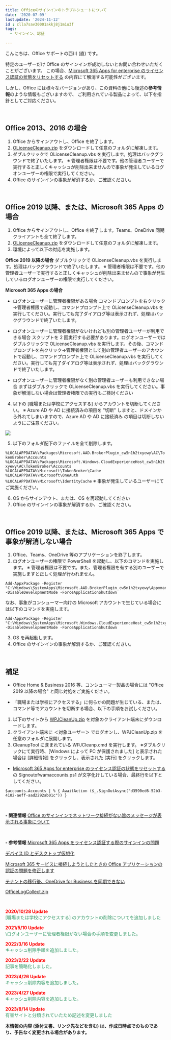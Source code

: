 ```yaml
---
title: Officeのサインインのトラブルシュートについて
date: '2020-07-09'
lastupdate: '2024-11-12'
id : clla7sav30001akkj8j1m1u3f
tags:
  - サインイン、認証

---
```


こんにちは、Office サポートの西川 (直) です。 

特定のユーザーだけ Office のサインインが成功しないとお問い合わせいただくことがございます。
この場合、[Microsoft 365 Apps for enterprise のライセンス認証の状態をリセットする](https://docs.microsoft.com/ja-jp/office/troubleshoot/activation/reset-office-365-proplus-activation-state) の内容にて解消する可能性がございます。

しかし、Office には様々なバージョンがあり、この資料の他にも後述の**参考情報**のような情報もございますので、
ご利用されている製品によって、以下を指針としてご対応ください。

<br>

Office 2013、2016 の場合
--
1. Office からサインアウトし、Office を終了します。
2. [OLicenseCleanup.zip](https://download.microsoft.com/download/e/1/b/e1bbdc16-fad4-4aa2-a309-2ba3cae8d424/OLicenseCleanup.zip) をダウンロードして任意のフォルダに解凍します。
3. ダブルクリックで OLicenseCleanup.vbs を実行します。処理はバックグラウンドで終了いたします。
※ 管理者権限は不要です。他の管理者ユーザーで実行すると正しくキャッシュが削除出来ませんので事象が発生しているログオンユーザーの権限で実行してください。
4. Office のサインインの事象が解消するか、ご確認ください。

<br>

Office 2019 以降、または、Microsoft 365 Apps の場合
--
1. Office からサインアウトし、Office を終了します。Teams、OneDrive 同期クライアントも全て終了します。
2. [OLicenseCleanup.zip](https://download.microsoft.com/download/e/1/b/e1bbdc16-fad4-4aa2-a309-2ba3cae8d424/OLicenseCleanup.zip) をダウンロードして任意のフォルダに解凍します。
3. 環境によって以下の対応を実施します。

**Office 2019 以降の場合**
ダブルクリックで OLicenseCleanup.vbs を実行します。処理はバックグラウンドで終了いたします。
※ 管理者権限は不要です。他の管理者ユーザーで実行すると正しくキャッシュが削除出来ませんので事象が発生しているログオンユーザーの権限で実行してください。

**Microsoft 365 Apps の場合**
- ログオンユーザーに管理者権限がある場合
コマンドプロンプトを右クリック→管理者権限で起動し、コマンドプロンプト上で OLicenseCleanup.vbs を実行してください。実行しても完了ダイアログ等は表示されず、処理はバックグラウンドで終了いたします。

- ログオンユーザーに管理者権限がないけれども別の管理者ユーザーが利用できる場合
スクリプトを 2 回実行する必要があります。ログオンユーザーではダブルクリックで OLicenseCleanup.vbs を実行します。その後、コマンドプロンプトを右クリック→管理者権限として別の管理者ユーザーのアカウントで起動し、コマンドプロンプト上で OLicenseCleanup.vbs を実行してください。実行しても完了ダイアログ等は表示されず、処理はバックグラウンドで終了いたします。

- ログオンユーザーに管理者権限がなく別の管理者ユーザーも利用できない場合
まずはダブルクリックで OLicenseCleanup.vbs を実行してください。事象が解消しない場合は管理者権限での実行もご検討ください


4. 以下の \[職場または学校にアクセスする\] からアカウントを切断してください。
※ Azure AD や AD に接続済みの項目を "切断" しますと、ドメインから外れてしまいますので、Azure AD や AD に接続済み の項目は切断しないようにご注意ください。

![](image01.png)  

5. 以下のフォルダ配下のファイルを全て削除します。

`%LOCALAPPDATA%\Packages\Microsoft.AAD.BrokerPlugin_cw5n1h2txyewy\AC\TokenBroker\Accounts`
`%LOCALAPPDATA%\Packages\Microsoft.Windows.CloudExperienceHost_cw5n1h2txyewy\AC\TokenBroker\Accounts`
`%LOCALAPPDATA%\Microsoft\TokenBroker\Cache`
`%LOCALAPPDATA%\Microsoft\OneAuth`
`%LOCALAPPDATA%\Microsoft\IdentityCache`
※ 事象が発生しているユーザーにてご実施ください。

6. OS からサインアウト、または、OS を再起動してください
7. Office のサインインの事象が解消するか、ご確認ください。

<br>

Office 2019 以降、または、Microsoft 365 Apps で事象が解消しない場合
--
1. Office、Teams、OneDrive 等のアプリケーションを終了します。
2. ログオンユーザーの権限で PowerShell を起動し、以下のコマンドを実施します。
※ 管理者権限は不要です。また、管理者権限を有する別のユーザーで実施しますと正しく処理が行われません。

```
Add-AppxPackage -Register "C:\Windows\SystemApps\Microsoft.AAD.BrokerPlugin_cw5n1h2txyewy\Appxmanifest.xml" -DisableDevelopmentMode -ForceApplicationShutdown
```

なお、事象がコンシューマー向けの Microsoft アカウントで生じている場合には以下のコマンドを実施します。

```
Add-AppxPackage -Register "C:\Windows\SystemApps\Microsoft.Windows.CloudExperienceHost_cw5n1h2txyewy\Appxmanifest.xml" -DisableDevelopmentMode -ForceApplicationShutdown
```

3. OS を再起動します。
4. Office のサインインの事象が解消するか、ご確認ください。


<br>

**補足**
--
- Office Home & Business 2016 等、コンシューマー製品の場合には "Office 2019 以降の場合" と同じ対処をご実施ください。

- 「職場または学校にアクセスする」に何らかの問題が生じている、または、コマンド等でアカウントを切断する場合、以下の手順をお試しください。
1. 以下のサイトから [WPJCleanUp.zip](https://download.microsoft.com/download/8/e/f/8ef13ae0-6aa8-48a2-8697-5b1711134730/WPJCleanUp.zip) を対象のクライアント端末にダウンロードします。  
2. クライアント端末に ＜対象ユーザー＞ でログオンし、WPJCleanUp.zip を任意のフォルダに展開します。
3. CleanupTool に含まれている WPJCleanp.cmd を実行します。
※ダブルクリックにて実行時、\[Windows によって PC が保護されました\] と表示された場合は \[詳細情報\] をクリックし、表示された \[実行\] をクリックします。  

- [Microsoft 365 Apps for enterprise のライセンス認証の状態をリセットする](https://docs.microsoft.com/ja-jp/office/troubleshoot/activation/reset-office-365-proplus-activation-state) の Signoutofwamaccounts.ps1 が文字化けしている場合、最終行を以下としてください。

```
$accounts.Accounts | % { AwaitAction ($_.SignOutAsync("d3590ed6-52b3-4102-aeff-aad2292ab01c")) }
```


<br>

**\- 関連情報**
[Office のサインインでネットワーク接続がない旨のメッセージが表示される事象について](https://officesupportjp.github.io/blog/cl0m75al4001gmcvse36w64dv/index.html)

<br>

**\- 参考情報**
[Microsoft 365 Apps をライセンス認証する際のサインインの問題](https://learn.microsoft.com/ja-jp/office/troubleshoot/activation/sign-in-issues)

[デバイス ID とデスクトップ仮想化](https://learn.microsoft.com/ja-jp/azure/active-directory/devices/howto-device-identity-virtual-desktop-infrastructure)

[Microsoft 365 サービスに接続しようとしたときの Office アプリケーションの認証の問題を修正します](https://learn.microsoft.com/ja-jp/microsoft-365/troubleshoot/authentication/automatic-authentication-fails)

[テナントの移行後、OneDrive for Business を同期できない](https://learn.microsoft.com/ja-jp/sharepoint/troubleshoot/sync/cant-sync-after-migration)

[OfficeLogCollect.zip](OfficeLogCollect_v1.2.zip) 

<br>

<span style="color:#ff0000">**2020/10/28  Update**</span>  
<span style="color:#339966">\[職場または学校にアクセスする\] のアカウントの削除についてを追加しました</span>

<span style="color:#ff0000">**2021/5/10  Update**</span>  
<span style="color:#339966">\ログオンユーザーに管理者権限がない場合の手順を変更しました。</span>

<span style="color:#ff0000">**2022/3/16  Update**</span>  
<span style="color:#339966">キャッシュ削除手順を追加しました。</span>

<span style="color:#ff0000">**2023/2/22  Update**</span>  
<span style="color:#339966">記事を簡略化しました。</span>

<span style="color:#ff0000">**2023/4/26  Update**</span>  
<span style="color:#339966">キャッシュ削除内容を追加しました。</span>

<span style="color:#ff0000">**2023/4/27  Update**</span>  
<span style="color:#339966">キャッシュ削除内容を追加しました。</span>

<span style="color:#ff0000">**2023/8/14  Update**</span>  
<span style="color:#339966">有害サイトと分類されていたため記述を変更しました</span>

**本情報の内容 (添付文書、リンク先などを含む) は、作成日時点でのものであり、予告なく変更される場合があります。**